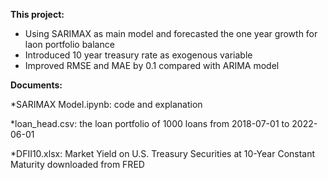 **This project:**

- Using SARIMAX as main model and forecasted the one year growth for laon portfolio balance
- Introduced 10 year treasury rate as exogenous variable 
- Improved RMSE and MAE by 0.1 compared with ARIMA model


**Documents:**

*SARIMAX Model.ipynb: code and explanation

*loan_head.csv: the loan portfolio of 1000 loans from 2018-07-01 to 2022-06-01

*DFII10.xlsx: Market Yield on U.S. Treasury Securities at 10-Year Constant Maturity downloaded from FRED

